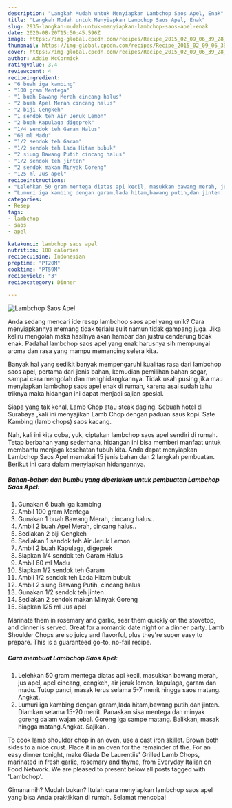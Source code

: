 ```yaml
---
description: "Langkah Mudah untuk Menyiapkan Lambchop Saos Apel, Enak"
title: "Langkah Mudah untuk Menyiapkan Lambchop Saos Apel, Enak"
slug: 2935-langkah-mudah-untuk-menyiapkan-lambchop-saos-apel-enak
date: 2020-08-20T15:50:45.596Z
image: https://img-global.cpcdn.com/recipes/Recipe_2015_02_09_06_39_28_861_0289a92b9f508bec64f7/751x532cq70/lambchop-saos-apel-foto-resep-utama.jpg
thumbnail: https://img-global.cpcdn.com/recipes/Recipe_2015_02_09_06_39_28_861_0289a92b9f508bec64f7/751x532cq70/lambchop-saos-apel-foto-resep-utama.jpg
cover: https://img-global.cpcdn.com/recipes/Recipe_2015_02_09_06_39_28_861_0289a92b9f508bec64f7/751x532cq70/lambchop-saos-apel-foto-resep-utama.jpg
author: Addie McCormick
ratingvalue: 3.4
reviewcount: 4
recipeingredient:
- "6 buah iga kambing"
- "100 gram Mentega"
- "1 buah Bawang Merah cincang halus"
- "2 buah Apel Merah cincang halus"
- "2 biji Cengkeh"
- "1 sendok teh Air Jeruk Lemon"
- "2 buah Kapulaga digeprek"
- "1/4 sendok teh Garam Halus"
- "60 ml Madu"
- "1/2 sendok teh Garam"
- "1/2 sendok teh Lada Hitam bubuk"
- "2 siung Bawang Putih cincang halus"
- "1/2 sendok teh jinten"
- "2 sendok makan Minyak Goreng"
- "125 ml Jus apel"
recipeinstructions:
- "Lelehkan 50 gram mentega diatas api kecil, masukkan bawang merah, jus apel, apel cincang, cengkeh, air jeruk lemon, kapulaga, garam dan madu. Tutup panci, masak terus selama 5-7 menit hingga saos matang. Angkat."
- "Lumuri iga kambing dengan garam,lada hitam,bawang putih,dan jinten. Diamkan selama 15-20 menit.  Panaskan sisa mentega dan minyak goreng dalam wajan tebal. Goreng iga sampe matang. Balikkan, masak hingga matang.Angkat. Sajikan.."
categories:
- Resep
tags:
- lambchop
- saos
- apel

katakunci: lambchop saos apel 
nutrition: 188 calories
recipecuisine: Indonesian
preptime: "PT20M"
cooktime: "PT59M"
recipeyield: "3"
recipecategory: Dinner

---
```



![Lambchop Saos Apel](https://img-global.cpcdn.com/recipes/Recipe_2015_02_09_06_39_28_861_0289a92b9f508bec64f7/751x532cq70/lambchop-saos-apel-foto-resep-utama.jpg)

Anda sedang mencari ide resep lambchop saos apel yang unik? Cara menyiapkannya memang tidak terlalu sulit namun tidak gampang juga. Jika keliru mengolah maka hasilnya akan hambar dan justru cenderung tidak enak. Padahal lambchop saos apel yang enak harusnya sih mempunyai aroma dan rasa yang mampu memancing selera kita.

Banyak hal yang sedikit banyak mempengaruhi kualitas rasa dari lambchop saos apel, pertama dari jenis bahan, kemudian pemilihan bahan segar, sampai cara mengolah dan menghidangkannya. Tidak usah pusing jika mau menyiapkan lambchop saos apel enak di rumah, karena asal sudah tahu triknya maka hidangan ini dapat menjadi sajian spesial.

Siapa yang tak kenal, Lamb Chop atau steak daging. Sebuah hotel di Surabaya ,kali ini menyajikan Lamb Chop dengan paduan saus kopi. Sate Kambing (lamb chops) saos kacang.


Nah, kali ini kita coba, yuk, ciptakan lambchop saos apel sendiri di rumah. Tetap berbahan yang sederhana, hidangan ini bisa memberi manfaat untuk membantu menjaga kesehatan tubuh kita. Anda dapat menyiapkan Lambchop Saos Apel memakai 15 jenis bahan dan 2 langkah pembuatan. Berikut ini cara dalam menyiapkan hidangannya.

<!--inarticleads1-->

##### Bahan-bahan dan bumbu yang diperlukan untuk pembuatan Lambchop Saos Apel:

1. Gunakan 6 buah iga kambing
1. Ambil 100 gram Mentega
1. Gunakan 1 buah Bawang Merah, cincang halus..
1. Ambil 2 buah Apel Merah, cincang halus..
1. Sediakan 2 biji Cengkeh
1. Sediakan 1 sendok teh Air Jeruk Lemon
1. Ambil 2 buah Kapulaga, digeprek
1. Siapkan 1/4 sendok teh Garam Halus
1. Ambil 60 ml Madu
1. Siapkan 1/2 sendok teh Garam
1. Ambil 1/2 sendok teh Lada Hitam bubuk
1. Ambil 2 siung Bawang Putih, cincang halus
1. Gunakan 1/2 sendok teh jinten
1. Sediakan 2 sendok makan Minyak Goreng
1. Siapkan 125 ml Jus apel


Marinate them in rosemary and garlic, sear them quickly on the stovetop, and dinner is served. Great for a romantic date night or a dinner party. Lamb Shoulder Chops are so juicy and flavorful, plus they&#39;re super easy to prepare. This is a guaranteed go-to, no-fail recipe. 

<!--inarticleads2-->

##### Cara membuat Lambchop Saos Apel:

1. Lelehkan 50 gram mentega diatas api kecil, masukkan bawang merah, jus apel, apel cincang, cengkeh, air jeruk lemon, kapulaga, garam dan madu. Tutup panci, masak terus selama 5-7 menit hingga saos matang. Angkat.
1. Lumuri iga kambing dengan garam,lada hitam,bawang putih,dan jinten. Diamkan selama 15-20 menit.  Panaskan sisa mentega dan minyak goreng dalam wajan tebal. Goreng iga sampe matang. Balikkan, masak hingga matang.Angkat. Sajikan..


To cook lamb shoulder chop in an oven, use a cast iron skillet. Brown both sides to a nice crust. Place it in an oven for the remainder of the. For an easy dinner tonight, make Giada De Laurentiis&#39; Grilled Lamb Chops, marinated in fresh garlic, rosemary and thyme, from Everyday Italian on Food Network. We are pleased to present below all posts tagged with &#39;Lambchop&#39;. 

Gimana nih? Mudah bukan? Itulah cara menyiapkan lambchop saos apel yang bisa Anda praktikkan di rumah. Selamat mencoba!
